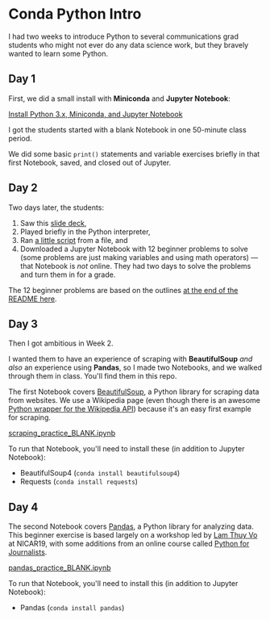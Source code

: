 # Conda Python Intro

I had two weeks to introduce Python to several communications grad students who might not ever do any data science work, but they bravely wanted to learn some Python.

## Day 1

First, we did a small install with **Miniconda** and **Jupyter Notebook**:

[Install Python 3.x, Miniconda, and Jupyter Notebook](http://bit.ly/mm-conda)

I got the students started with a blank Notebook in one 50-minute class period.

We did some basic `print()` statements and variable exercises briefly in that first Notebook, saved, and closed out of Jupyter.

## Day 2

Two days later, the students:

1. Saw this [slide deck](http://bit.ly/python-intro2-slides),
2. Played briefly in the Python interpreter,
3. Ran [a little script](tiny_script.py) from a file, and
4. Downloaded a Jupyter Notebook with 12 beginner problems to solve (some problems are just making variables and using math operators) &mdash; that Notebook is *not* online. They had two days to solve the problems and turn them in for a grade.

The 12 beginner problems are based on the outlines [at the end of the README here](https://github.com/macloo/python-beginners/tree/master/week01).

## Day 3

Then I got ambitious in Week 2.

I wanted them to have an experience of scraping with **BeautifulSoup** *and also* an experience using **Pandas**, so I made two Notebooks, and we walked through them in class. You'll find them in this repo.

The first Notebook covers [BeautifulSoup](https://www.crummy.com/software/BeautifulSoup/bs4/doc/), a Python library for scraping data from websites. We use a Wikipedia page (even though there is an awesome [Python wrapper for the Wikipedia API](https://pypi.org/project/Wikipedia-API/)) because it's an easy first example for scraping.

[scraping_practice_BLANK.ipynb](scraping_practice_BLANK.ipynb)

To run that Notebook, you'll need to install these (in addition to Jupyter Notebook):

* BeautifulSoup4 (`conda install beautifulsoup4`)
* Requests (`conda install requests`)

## Day 4

The second Notebook covers [Pandas](https://pandas.pydata.org/), a Python library for analyzing data. This beginner exercise is based largely on a workshop led by [Lam Thuy Vo](https://github.com/lamthuyvo) at NICAR19, with some additions from an online course called [Python for Journalists](https://datajournalism.com/watch/python-for-journalists/).

[pandas_practice_BLANK.ipynb](pandas_practice_BLANK.ipynb)

To run that Notebook, you'll need to install this (in addition to Jupyter Notebook):

* Pandas  (`conda install pandas`)
